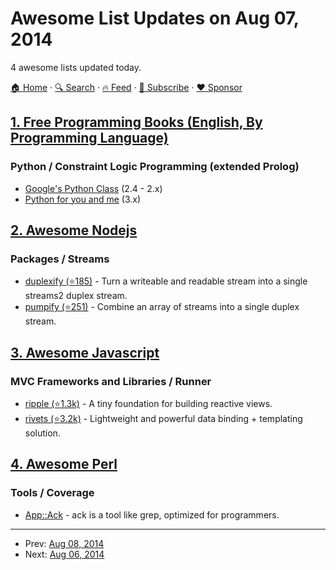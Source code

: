 # Awesome List Updates on Aug 07, 2014

4 awesome lists updated today.

[🏠 Home](/README.md) · [🔍 Search](https://www.trackawesomelist.com/search/) · [🔥 Feed](https://www.trackawesomelist.com/rss.xml) · [📮 Subscribe](https://trackawesomelist.us17.list-manage.com/subscribe?u=d2f0117aa829c83a63ec63c2f&id=36a103854c) · [❤️  Sponsor](https://github.com/sponsors/theowenyoung)



## [1. Free Programming Books (English, By Programming Language)](/content/EbookFoundation/free-programming-books/README.md)

### Python / Constraint Logic Programming (extended Prolog)

*   [Google's Python Class](https://developers.google.com/edu/python/) (2.4 - 2.x)
*   [Python for you and me](http://pymbook.readthedocs.org/en/py3/) (3.x)

## [2. Awesome Nodejs](/content/sindresorhus/awesome-nodejs/README.md)

### Packages / Streams

*   [duplexify (⭐185)](https://github.com/mafintosh/duplexify) - Turn a writeable and readable stream into a single streams2 duplex stream.
*   [pumpify (⭐251)](https://github.com/mafintosh/pumpify) - Combine an array of streams into a single duplex stream.

## [3. Awesome Javascript](/content/sorrycc/awesome-javascript/README.md)

### MVC Frameworks and Libraries / Runner

*   [ripple (⭐1.3k)](https://github.com/ripplejs/ripple) - A tiny foundation for building reactive views.
*   [rivets (⭐3.2k)](https://github.com/mikeric/rivets) - Lightweight and powerful data binding + templating solution.

## [4. Awesome Perl](/content/hachiojipm/awesome-perl/README.md)

### Tools / Coverage

*   [App::Ack](https://metacpan.org/pod/App::Ack) - ack is a tool like grep, optimized for programmers.

---

- Prev: [Aug 08, 2014](/content/2014/08/08/README.md)
- Next: [Aug 06, 2014](/content/2014/08/06/README.md)